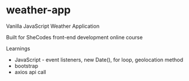 # weather-app

Vanilla JavaScript Weather Application 

Built for SheCodes front-end development online course 

Learnings
  - JavaScript - event listeners, new Date(), for loop, geolocation method
  - bootstrap 
  - axios api call 
  
